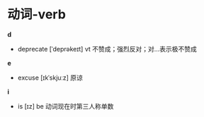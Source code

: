 # 动词-verb

**d**

- deprecate [ˈdeprəkeɪt] vt 不赞成；强烈反对；对...表示极不赞成

**e**

- excuse [ɪkˈskjuːz] 原谅

**i**

- is [ɪz] be 动词现在时第三人称单数
